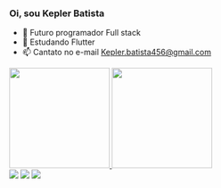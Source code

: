 ### Oi, sou Kepler Batista



- 🔭 Futuro programador Full stack
- 🌱 Estudando Flutter
- 📫 Cantato no e-mail Kepler.batista456@gmail.com 

 <div>
  <a href="https://github.com/kepler4567">
  <img height="180em" src="https://github-readme-stats.vercel.app/api?username=kepler4567&show_icons=true&theme=dracula&include_all_commits=true&count_private=true"/>
  <img height="180em" src="https://github-readme-stats.vercel.app/api/top-langs/?username=kepler4567&layout=compact&langs_count=7&theme=dracula"/>
</div>
 
 
<div> 
  <a href="https://www.instagram.com/keplerbatista/" target="_blank"><img src="https://img.shields.io/badge/-Instagram-%23E4405F?style=for-the-badge&logo=instagram&logoColor=white" target="_blank"></a>
  <a href = "kepler.batista456@gmail.com"><img src="https://img.shields.io/badge/-Gmail-%23333?style=for-the-badge&logo=gmail&logoColor=white" target="_blank"></a>
  <a href="https://www.linkedin.com/in/kepler-batista-b8245321a/" target="_blank"><img src="https://img.shields.io/badge/-LinkedIn-%230077B5?style=for-the-badge&logo=linkedin&logoColor=white" target="_blank"></a> 
 
</div>
